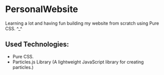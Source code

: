 # PersonalWebsite
Learning a lot and having fun building my website from scratch using Pure CSS. ^_^

## Used Technologies:
* Pure CSS.
* Particles.js Library
(A lightweight JavaScript library for creating particles.)
